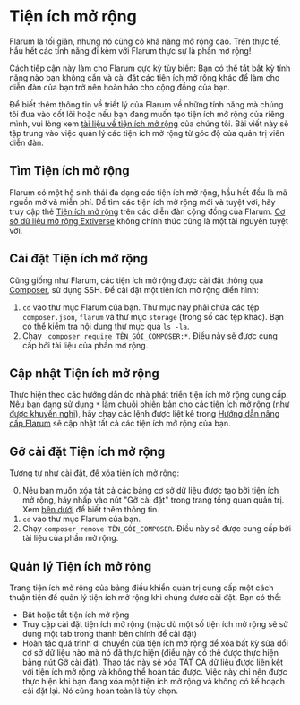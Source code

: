# Tiện ích mở rộng

Flarum là tối giản, nhưng nó cũng có khả năng mở rộng cao. Trên thực tế, hầu hết các tính năng đi kèm với Flarum thực sự là phần mở rộng!

Cách tiếp cận này làm cho Flarum cực kỳ tùy biến: Bạn có thể tắt bất kỳ tính năng nào bạn không cần và cài đặt các tiện ích mở rộng khác để làm cho diễn đàn của bạn trở nên hoàn hảo cho cộng đồng của bạn.

Để biết thêm thông tin về triết lý của Flarum về những tính năng mà chúng tôi đưa vào cốt lõi hoặc nếu bạn đang muốn tạo tiện ích mở rộng của riêng mình, vui lòng xem [tài liệu về tiện ích mở rộng](extend/README.md) của chúng tôi. Bài viết này sẽ tập trung vào việc quản lý các tiện ích mở rộng từ góc độ của quản trị viên diễn đàn.

## Tìm Tiện ích mở rộng

Flarum có một hệ sinh thái đa dạng các tiện ích mở rộng, hầu hết đều là mã nguồn mở và miễn phí. Để tìm các tiện ích mở rộng mới và tuyệt vời, hãy truy cập thẻ [Tiện ích mở rộng](https://discuss.flarum.org/t/extensions) trên các diễn đàn cộng đồng của Flarum. [Cơ sở dữ liệu mở rộng Extiverse](https://extiverse.com/) không chính thức cũng là một tài nguyên tuyệt vời.

## Cài đặt Tiện ích mở rộng

Cũng giống như Flarum, các tiện ích mở rộng được cài đặt thông qua [Composer](https://getcomposer.org), sử dụng SSH. Để cài đặt một tiện ích mở rộng điển hình:

1. `cd` vào thư mục Flarum của bạn. Thư mục này phải chứa các tệp `composer.json`, `flarum` và thư mục ` storage ` (trong số các tệp khác). Bạn có thể kiểm tra nội dung thư mục qua `ls -la`.
2. Chạy ` composer require TÊN_GÓI_COMPOSER:*`. Điều này sẽ được cung cấp bởi tài liệu của phần mở rộng.

## Cập nhật Tiện ích mở rộng

Thực hiện theo các hướng dẫn do nhà phát triển tiện ích mở rộng cung cấp. Nếu bạn đang sử dụng `*` làm chuỗi phiên bản cho các tiện ích mở rộng ([như được khuyến nghị](composer.md)), hãy chạy các lệnh được liệt kê trong [Hướng dẫn nâng cấp Flarum](update.md) sẽ cập nhật tất cả các tiện ích mở rộng của bạn.

## Gỡ cài đặt Tiện ích mở rộng

Tương tự như cài đặt, để xóa tiện ích mở rộng:

0. Nếu bạn muốn xóa tất cả các bảng cơ sở dữ liệu được tạo bởi tiện ích mở rộng, hãy nhấp vào nút "Gỡ cài đặt" trong trang tổng quan quản trị. Xem [bên dưới](#managing-extensions) để biết thêm thông tin.
1. `cd` vào thư mục Flarum của bạn.
2. Chạy `composer remove TÊN_GÓI_COMPOSER`. Điều này sẽ được cung cấp bởi tài liệu của phần mở rộng.

## Quản lý Tiện ích mở rộng

Trang tiện ích mở rộng của bảng điều khiển quản trị cung cấp một cách thuận tiện để quản lý tiện ích mở rộng khi chúng được cài đặt. Bạn có thể:

- Bật hoặc tắt tiện ích mở rộng
- Truy cập cài đặt tiện ích mở rộng (mặc dù một số tiện ích mở rộng sẽ sử dụng một tab trong thanh bên chính để cài đặt)
- Hoàn tác quá trình di chuyển của tiện ích mở rộng để xóa bất kỳ sửa đổi cơ sở dữ liệu nào mà nó đã thực hiện (điều này có thể được thực hiện bằng nút Gỡ cài đặt). Thao tác này sẽ xóa TẤT CẢ dữ liệu được liên kết với tiện ích mở rộng và không thể hoàn tác được. Việc này chỉ nên được thực hiện khi bạn đang xóa một tiện ích mở rộng và không có kế hoạch cài đặt lại. Nó cũng hoàn toàn là tùy chọn.
